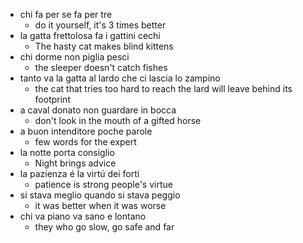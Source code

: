 - chi fa per se fa per tre
   - do it yourself, it's 3 times better
- la gatta frettolosa fa i gattini cechi
   - The hasty cat makes blind kittens 
- chi dorme non piglia pesci
   - the sleeper doesn't catch fishes
- tanto va la gatta al lardo che ci lascia lo zampino
   - the cat that tries too hard to reach the lard will leave behind its footprint
- a caval donato non guardare in bocca
   - don't look in the mouth of a gifted horse 
- a buon intenditore poche parole
   - few words for the expert
- la notte porta consiglio
   - Night brings advice
- la pazienza é la virtú dei forti
   - patience is strong people's virtue
- si stava meglio quando si stava peggio
   - it was better when it was worse
- chi va piano va sano e lontano
   - they who go slow, go safe and far
